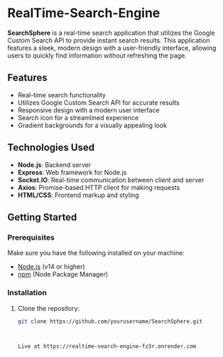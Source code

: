 # RealTime-Search-Engine

**SearchSphere** is a real-time search application that utilizes the Google Custom Search API to provide instant search results. This application features a sleek, modern design with a user-friendly interface, allowing users to quickly find information without refreshing the page.

## Features

- Real-time search functionality
- Utilizes Google Custom Search API for accurate results
- Responsive design with a modern user interface
- Search icon for a streamlined experience
- Gradient backgrounds for a visually appealing look

## Technologies Used

- **Node.js**: Backend server
- **Express**: Web framework for Node.js
- **Socket.IO**: Real-time communication between client and server
- **Axios**: Promise-based HTTP client for making requests
- **HTML/CSS**: Frontend markup and styling

## Getting Started

### Prerequisites

Make sure you have the following installed on your machine:

- [Node.js](https://nodejs.org/) (v14 or higher)
- [npm](https://www.npmjs.com/) (Node Package Manager)

### Installation

1. Clone the repository:

   ```bash
   git clone https://github.com/yourusername/SearchSphere.git



   Live at https://realtime-search-engine-fz3r.onrender.com
